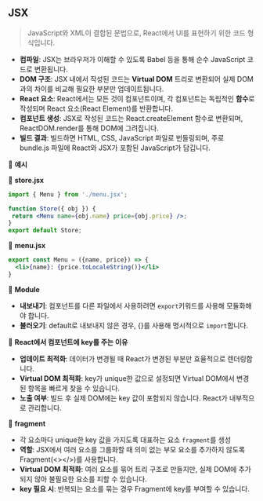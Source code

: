 ## JSX

> JavaScript와 XML이 결합된 문법으로, React에서 UI를 표현하기 위한 코드 형식입니다.

- **컴파일**: JSX는 브라우저가 이해할 수 있도록 Babel 등을 통해 순수 JavaScript 코드로 변환됩니다.
- **DOM 구조**: JSX 내에서 작성된 코드는 **Virtual DOM** 트리로 변환되어 실제 DOM과의 차이를 비교해 필요한 부분만 업데이트됩니다.
- **React 요소**: React에서는 모든 것이 컴포넌트이며, 각 컴포넌트는 독립적인 **함수**로 작성되며 React 요소(React Element)를 반환합니다.
- **컴포넌트 생성**: JSX로 작성된 코드는 React.createElement 함수로 변환되며, ReactDOM.render를 통해 DOM에 그려집니다.
- **빌드 결과**: 빌드하면 HTML, CSS, JavaScript 파일로 번들링되며, 주로 bundle.js 파일에 React와 JSX가 포함된 JavaScript가 담깁니다.



🌈 **예시**

📒 **store.jsx**

```jsx
import { Menu } from './menu.jsx';

function Store({ obj }) {
 return <Menu name={obj.name} price={obj.price} />;
}
export default Store;
```



📒 **menu.jsx**

```jsx
export const Menu = ({name, price}) => {
  <li>{name}: {price.toLocaleString()}</li>
}
```



📌 **Module**

- **내보내기**: 컴포넌트를 다른 파일에서 사용하려면  `export`키워드를 사용해 모듈화해야 합니다.
- **불러오기**: default로 내보내지 않은 경우, {}를 사용해 명시적으로 `import`합니다.



📌 **React에서 컴포넌트에 key를 주는 이유**

- **업데이트 최적화**: 데이터가 변경될 때 React가 변경된 부분만 효율적으로 렌더링합니다.
- **Virtual DOM 최적화**: key가 unique한 값으로 설정되면 Virtual DOM에서 변경된 항목을 빠르게 찾을 수 있습니다.
- **노출 여부**: 빌드 후 실제 DOM에는 key 값이 포함되지 않습니다. React가 내부적으로 관리합니다.



📌 **fragment**

- 각 요소마다 unique한 key 값을 가지도록 대표하는 요소 `fragment`를 생성
- **역할**: JSX에서 여러 요소를 그룹화할 때 의미 없는 부모 요소를 추가하지 않도록 Fragment(<></>)를 사용합니다.
- **Virtual DOM 최적화**: 여러 요소를 묶어 트리 구조로 만들지만, 실제 DOM에 추가되지 않아 불필요한 요소를 피할 수 있습니다.
- **key 필요 시**: 반복되는 요소를 묶는 경우 Fragment에 key를 부여할 수 있습니다.

